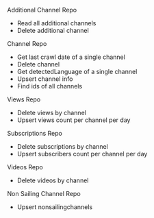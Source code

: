 Additional Channel Repo

- Read all additional channels
- Delete additional channel

Channel Repo

- Get last crawl date of a single channel
- Delete channel
- Get detectedLanguage of a single channel
- Upsert channel info
- Find ids of all channels

Views Repo

- Delete views by channel
- Upsert views count per channel per day

Subscriptions Repo

- Delete subscriptions by channel
- Upsert subscribers count per channel per day

Videos Repo

- Delete videos by channel

Non Sailing Channel Repo

- Upsert nonsailingchannels
